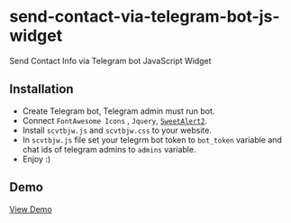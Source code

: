 # send-contact-via-telegram-bot-js-widget
Send Contact Info via Telegram bot JavaScript Widget

## Installation

- Create Telegram bot, Telegram admin must run bot.
- Connect `FontAwesome Icons` , `Jquery`, [`SweetAlert2`](https://sweetalert2.github.io/).
- Install `scvtbjw.js` and `scvtbjw.css` to your website.
- In `scvtbjw.js` file set your telegrm bot token to `bot_token` variable and chat ids of telegram admins to `admins` variable.
- Enjoy :)

## Demo
[View Demo](http://js-contact-widget.sindor.uz/)
